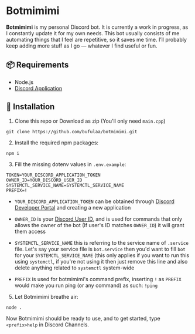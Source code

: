 
# Botmimimi
**Botmimimi** is my personal Discord bot. It is currently a work in progress, as I constantly update it for my own needs. This bot usually consists of me automating things that I feel are repetitive, so it saves me time. I’ll probably keep adding more stuff as I go — whatever I find useful or fun.

## 📦 Requirements
- Node.js
- [Discord Application](https://discord.com/developers/applications)


## 🔧 Installation
1. Clone this repo or Download as zip (You'll only need `main.cpp`)
```
git clone https://github.com/bufulaa/botmimimi.git
```

2. Install the required npm packages:
```
npm i
```
3. Fill the missing dotenv values in `.env.example`:
```env
TOKEN=YOUR_DISCORD_APPLICATION_TOKEN
OWNER_ID=YOUR_DISCORD_USER_ID
SYSTEMCTL_SERVICE_NAME=SYSTEMCTL_SERVICE_NAME
PREFIX=!
``` 
- `YOUR_DISCORD_APPLICATION_TOKEN` can be obtained through [Discord Developer Portal](https://discord.com/developers/applications) and creating a new application

- `OWNER_ID` is your [Discord User ID](https://support.discord.com/hc/articles/206346498), and is used for commands that only allows the owner of the bot (If user's ID matches `OWNER_ID`) it will grant them access

- `SYSTEMCTL_SERVICE_NAME` this is referring to the service name of `.service` file. Let's say your service file is `bot.service` then you'd want to fill `bot` for your `SYSTEMCTL_SERVICE_NAME` (this only applies if you want to run this using `systemctl`, if you're not using it then just remove this line and also delete anything related to `systemctl` system-wide

- `PREFIX` is used for botmimimi's command prefix, inserting `!` as `PREFIX` would make you run ping (or any command) as such: `!ping`

5. Let Botmimimi breathe air:
```
node .
```

Now Botmimimi should be ready to use, and to get started, type `<prefix>help` in Discord Channels.
